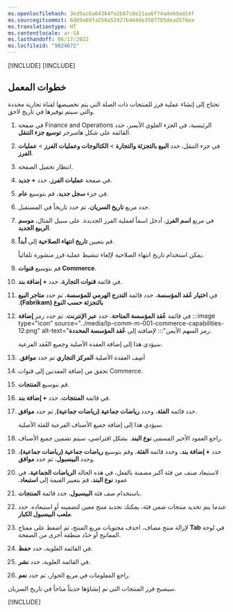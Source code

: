 ```yaml
---
ms.openlocfilehash: 3ed5ac6a64364fe2b67c8e21aa6f74ade6dad14f
ms.sourcegitcommit: 6d89a68fa258a52927b444de3507785dead574ea
ms.translationtype: HT
ms.contentlocale: ar-SA
ms.lasthandoff: 06/17/2022
ms.locfileid: "9024672"
---
```

[!INCLUDE[](../../../includes/unit-banner.md)]
[!INCLUDE[](../../../includes/accessing-labs.md)]

## <a name="lab-steps"></a>خطوات المعمل
تحتاج إلى إنشاء عملية فرز للمنتجات ذات الصلة التي يتم تخصيصها لقناة تجارية محددة والتي سيتم توفيرها في تاريخ لاحق.

1. في صفحة Finance and Operations الرئيسية، في الجزء العلوي الأيسر، حدد القائمة على شكل هامبرجر **توسيع جزء التنقل**.

2. في جزء التنقل، حدد **البيع بالتجزئة والتجارة** > **الكتالوجات وعمليات الفرز** > **عمليات الفرز**.

3. انتظار تحميل الصفحة.

4. في صفحة **عمليات الفرز**، حدد **+ جديد**.

5. في جزء **سجل جديد**، قم بتوسيع **عام**.

6. حدد مربع **تاريخ السريان**، ثم حدد تاريخاً في المستقبل.

7. في مربع **اسم الفرز**، أدخل اسماً لعملية الفرز الجديدة. على سبيل المثال، **موسم الربيع الجديد**.

8. قم بتعيين **تاريخ انتهاء الصلاحية** إلى **أبداً**.

     يمكن استخدام تاريخ انتهاء الصلاحية لإلغاء تنشيط عملية فرز منشورة تلقائياً.

9. قم بتوسيع **قنوات Commerce‬**.

10. في قائمة **قنوات التجارة**، حدد **+ إضافة بند**.

11. في **اختيار عُقد المؤسسة**، حدد قائمة ‏‫**التدرج الهرمي للمؤسسة**، ثم حدد **متاجر البيع بالتجزئة حسب النوع (Fabrikam)**.

12. في قائمة **عُقد المؤسسة المتاحة**، حدد **عبر الإنترنت**، ثم حدد رمز **إضافة** :::image type="icon" source="../media/lp-comm-m-001-commerce-capabilities-12.png" alt-text="رمز السهم الأيمن"::: لإضافته إلى **عُقد المؤسسة المحددة**.

     سيؤدي هذا إلى إضافة العقدة الأصلية وجميع العُقد الفرعية.

13. ‏‫أضِف العقدة الأصلية **المركز التجاري** ثم حدد **موافق**.

14. تحقق من إضافة العقدتين إلى قنوات Commerce.

15. قم بتوسيع **المنتجات**.

16. في قائمة **المنتجات**، حدد **+ إضافة بند**.

17. حدد قائمة **الفئة**، وحدد **رياضات جماعية (رياضات جماعية)**, ثم حدد **موافق**.

     سيؤدي هذا إلى إضافة جميع الأصناف الفرعية للفئة الأصلية‬. 

18. راجع العمود الأخير المسمى **نوع البند**. بشكل افتراضي، سيتم تضمين جميع الأصناف. 

19. حدد **+ إضافة بند**، وحدد قائمة **الفئة**، وقم بتوسيع **رياضات جماعية (رياضات جماعية)**، وحدد **البيسبول‬**، ثم حدد **موافق**.

20. لاستبعاد صنف من فئة أكبر مضمنة بالفعل، في هذه الحالة **الرياضات الجماعية**، في عمود **نوع البند**، قم بتغيير القيمة إلى **استبعاد‬‏‫**.

21. باستخدام صف فئة **البيسبول**، حدد قائمة **المنتجات**.

22. عندما يتم تحديد منتجات ضمن فئة، يمكنك تحديد منتج معين لتضمينه أو استبعاده. حدد **ملعب البيسبول الكبار**.

23. لإزالة منتج مضاف، احذف محتويات مربع المنتج، ثم اضغط على مفتاح **Tab** في لوحة المفاتيح أو حدّد منطقة أخرى من الصفحة.

24. في القائمة العلوية، حدد **حفظ**.

25. في القائمة العلوية، حدد **نشر**.

26. راجع المعلومات في مربع الحوار، ثم حدد **نعم**.

سيصبح فرز المنتجات التي تم إنشاؤها حديثاً متاحاً في تاريخ السريان.

[!INCLUDE[](../../../includes/standalone-lab-end.md)]
